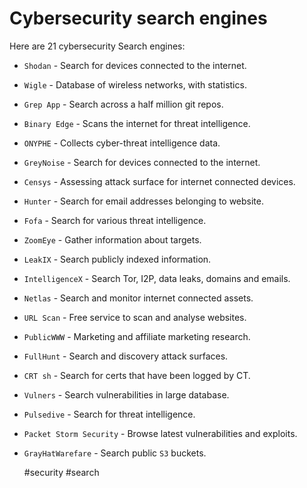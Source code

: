 # Cybersecurity search engines

Here are 21 cybersecurity Search engines:

- `Shodan` - Search for devices connected to the internet.
- `Wigle` - Database of wireless networks, with statistics.
- `Grep App` - Search across a half million git repos.
- `Binary Edge` - Scans the internet for threat intelligence.
- `ONYPHE` - Collects cyber-threat intelligence data.
- `GreyNoise` - Search for devices connected to the internet.
- `Censys` - Assessing attack surface for internet connected devices.
- `Hunter` - Search for email addresses belonging to website.
- `Fofa` - Search for various threat intelligence.
- `ZoomEye` - Gather information about targets.
- `LeakIX` - Search publicly indexed information.
- `IntelligenceX` - Search Tor, I2P, data leaks, domains and emails.
- `Netlas` - Search and monitor internet connected assets.
- `URL Scan` - Free service to scan and analyse websites.
- `PublicWWW` - Marketing and affiliate marketing research.
- `FullHunt` - Search and discovery attack surfaces.
- `CRT sh` - Search for certs that have been logged by CT.
- `Vulners` - Search vulnerabilities in large database.
- `Pulsedive` - Search for threat intelligence.
- `Packet Storm Security` - Browse latest vulnerabilities and exploits.
- `GrayHatWarefare` - Search public `S3` buckets.

    #security #search

